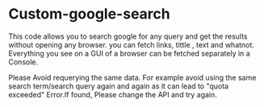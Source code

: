 # Custom-google-search

This code allows you to search google for any query and get the results without opening any browser. you can fetch links, tittle , text and whatnot. Everything you see on a GUI of a browser can be fetched separately in a Console.

Please Avoid requerying the same data. For example avoid using the same search term/search query again and again as it can lead to "quota exceeded" Error.If found, Please change the API and try again.
